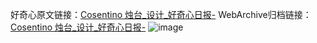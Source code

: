 好奇心原文链接：[Cosentino 烛台_设计_好奇心日报-](https://www.qdaily.com/articles/6234.html)
WebArchive归档链接：[Cosentino 烛台_设计_好奇心日报-](http://web.archive.org/web/20190623170135/https://www.qdaily.com/articles/6234.html)
![image](http://ww3.sinaimg.cn/large/007d5XDply1g3w9px4va0j30u03rth00)